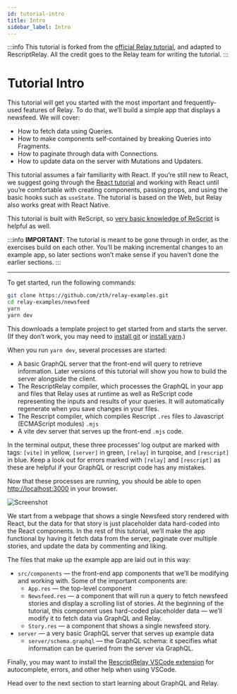 ```yaml
---
id: tutorial-intro
title: Intro
sidebar_label: Intro
---
```


:::info
This tutorial is forked from the [official Relay tutorial](https://relay.dev/docs/tutorial/intro/), and adapted to RescriptRelay. All the credit goes to the Relay team for writing the tutorial.
:::

# Tutorial Intro

This tutorial will get you started with the most important and frequently-used features of Relay. To do that, we’ll build a simple app that displays a newsfeed. We will cover:

- How to fetch data using Queries.
- How to make components self-contained by breaking Queries into Fragments.
- How to paginate through data with Connections.
- How to update data on the server with Mutations and Updaters.

This tutorial assumes a fair familiarity with React. If you’re still new to React, we suggest going through the [React tutorial](https://reactjs.org/tutorial/) and working with React until you’re comfortable with creating components, passing props, and using the basic hooks such as `useState`. The tutorial is based on the Web, but Relay also works great with React Native.

This tutorial is built with ReScript, so [very basic knowledge of ReScript](https://rescript-lang.org/docs/manual/latest/introduction) is helpful as well.

:::info
**IMPORTANT**: The tutorial is meant to be gone through in order, as the exercises build on each other. You’ll be making incremental changes to an example app, so later sections won’t make sense if you haven’t done the earlier sections.
:::

---

To get started, run the following commands:

```bash
git clone https://github.com/zth/relay-examples.git
cd relay-examples/newsfeed
yarn
yarn dev
```

This downloads a template project to get started from and starts the server. (If they don’t work, you may need to [install git](https://github.com/git-guides/install-git) or [install yarn](https://yarnpkg.com/getting-started/install).)

When you run `yarn dev`, several processes are started:

- A basic GraphQL server that the front-end will query to retrieve information. Later versions of this tutorial will show you how to build the server alongside the client.
- The RescriptRelay compiler, which processes the GraphQL in your app and files that Relay uses at runtime as well as ReScript code representing the inputs and results of your queries. It will automatically regenerate when you save changes in your files.
- The Rescript compiler, which compiles Rescript `.res` files to Javascript (ECMAScript modules) `.mjs`
- A vite dev server that serves up the front-end `.mjs` code.

In the terminal output, these three processes’ log output are marked with tags: `[vite]` in yellow, `[server]` in green, `[relay]` in turqoise, and `[rescript]` in blue. Keep a look out for errors marked with `[relay]` and `[rescript]` as these are helpful if your GraphQL or rescript code has any mistakes.

Now that these processes are running, you should be able to open [http://localhost:3000](http://localhost:3000/) in your browser.

![Screenshot](/img/docs/tutorial/intro-screenshot-placeholder.png)

We start from a webpage that shows a single Newsfeed story rendered with React, but the data for that story is just placeholder data hard-coded into the React components. In the rest of this tutorial, we’ll make the app functional by having it fetch data from the server, paginate over multiple stories, and update the data by commenting and liking.

The files that make up the example app are laid out in this way:

- `src/components` — the front-end app components that we’ll be modifying and working with. Some of the important components are:
  - `App.res` — the top-level component
  - `Newsfeed.res` — a component that will run a query to fetch newsfeed stories and display a scrolling list of stories. At the beginning of the tutorial, this component uses hard-coded placeholder data — we’ll modify it to fetch data via GraphQL and Relay.
  - `Story.res` — a component that shows a single newsfeed story.
- `server` — a very basic GraphQL server that serves up example data
  - `server/schema.graphql` — the GraphQL schema: it specifies what information can be queried from the server via GraphQL.

Finally, you may want to install the [RescriptRelay VSCode extension](https://marketplace.visualstudio.com/items?itemName=GabrielNordeborn.vscode-rescript-relay=meta.relay) for autocomplete, errors, and other help when using VSCode.

Head over to the next section to start learning about GraphQL and Relay.
